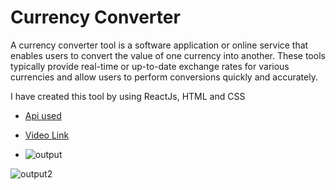 # Currency Converter


A currency converter tool is a software application or online service that enables users to convert the value of one currency into another. These tools typically provide real-time or up-to-date exchange rates for various currencies and allow users to perform conversions quickly and accurately.

I have created this tool by using ReactJs, HTML and CSS

-  [Api used](https://cdn.jsdelivr.net/gh/fawazahmed0/currency-api@1/latest/currencies/inr.json)

- [Video Link](https://asset.cloudinary.com/dsnsgtmew/5d3426b8cab47292621dd3f53605d4fe)

- ![output](https://github.com/BhagyashreeGhodke/Currency-Converter/assets/54665386/fec62689-15be-4fec-8f8b-4052eb1d0a81)

![output2](https://github.com/BhagyashreeGhodke/Currency-Converter/assets/54665386/b8e5d9ae-59f3-43ed-b518-9d6f1b92e8f7)
